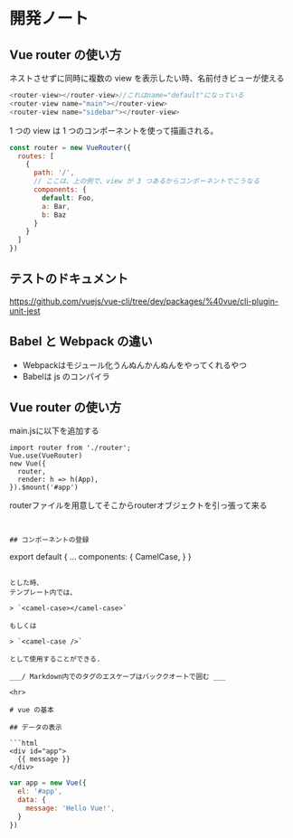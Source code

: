 # 開発ノート

## Vue router の使い方

ネストさせずに同時に複数の view を表示したい時、名前付きビューが使える

```javascript
<router-view></router-view>//これはname="default"になっている
<router-view name="main"></router-view>
<router-view name="sidebar"></router-view>
```

1 つの view は 1 つのコンポーネントを使って描画される。

```javascript
const router = new VueRouter({
  routes: [
    {
      path: '/',
      // ここは、上の例で、view が 3 つあるからコンポーネントでこうなる
      components: {
        default: Foo,
        a: Bar,
        b: Baz
      }
    }
  ]
})
```

## テストのドキュメント

https://github.com/vuejs/vue-cli/tree/dev/packages/%40vue/cli-plugin-unit-jest

## Babel と Webpack の違い
* Webpackはモジュール化うんぬんかんぬんをやってくれるやつ
* Babelは js のコンパイラ


## Vue router の使い方

main.jsに以下を追加する

```
import router from './router';
Vue.use(VueRouter)
new Vue({
  router,
  render: h => h(App),
}).$mount('#app')
```

routerファイルを用意してそこからrouterオブジェクトを引っ張って来る

```


## コンポーネントの登録

```
export default {
    ...
    components: {
        CamelCase,
    }
}
```

とした時、
テンプレート内では、

> `<camel-case></camel-case>`

もしくは

> `<camel-case />`

として使用することができる.

___/ Markdown内でのタグのエスケープはバッククオートで囲む ___

<hr>

# vue の基本

## データの表示

```html
<div id="app">
  {{ message }}
</div>
```

```javascript
var app = new Vue({
  el: '#app',
  data: {
    message: 'Hello Vue!',
  }
})


